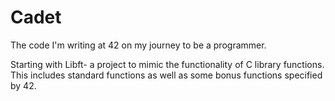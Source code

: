 # Cadet
The code I'm writing at 42 on my journey to be a programmer.

Starting with Libft- a project to mimic the functionality of C library functions. This includes standard functions as well as some bonus functions specified by 42.
